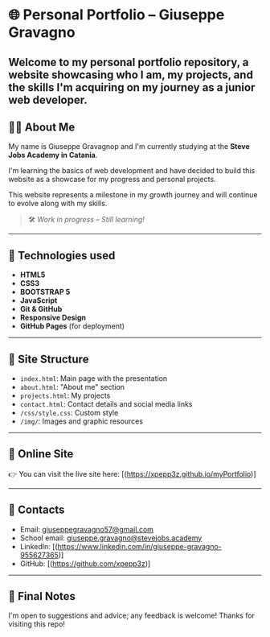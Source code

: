 # 🌐 Personal Portfolio – Giuseppe Gravagno

Welcome to my personal portfolio repository, a website showcasing who I am, my projects, and the skills I'm acquiring on my journey as a junior web developer.
--

## 👨‍💻 About Me

My name is Giuseppe Gravagnop and I'm currently studying at the **Steve Jobs Academy in Catania**.

I'm learning the basics of web development and have decided to build this website as a showcase for my progress and personal projects.

This website represents a milestone in my growth journey and will continue to evolve along with my skills.

> 🛠️ *Work in progress – Still learning!*

---

## 🧩 Technologies used

- **HTML5**
- **CSS3**
- **BOOTSTRAP 5**
- **JavaScript**
- **Git & GitHub**
- **Responsive Design**
- **GitHub Pages** (for deployment)

---

## 📁 Site Structure

- `index.html`: Main page with the presentation
- `about.html`: "About me" section
- `projects.html`: My projects
- `contact.html`: Contact details and social media links
- `/css/style.css`: Custom style
- `/img/`: Images and graphic resources

---

## 🔗 Online Site

👉 You can visit the live site here:
[(https://xpepp3z.github.io/myPortfolio)]

---

## 🤝 Contacts

- Email: giuseppegravagno57@gmail.com
- School email: giuseppe.gravagno@stevejobs.academy
- LinkedIn: [(https://www.linkedin.com/in/giuseppe-gravagno-955627365)]
- GitHub: [(https://github.com/xpepp3z)]

---

## 📌 Final Notes

I'm open to suggestions and advice; any feedback is welcome!
Thanks for visiting this repo!
